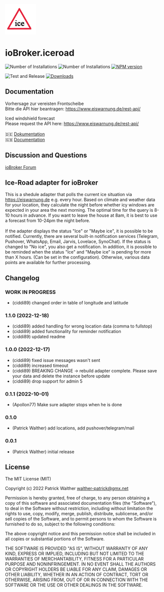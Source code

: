 ![Logo](docs/de/img/iceroad.png)

# ioBroker.iceroad

![Number of Installations](http://iobroker.live/badges/iceroad-installed.svg)
![Number of Installations](http://iobroker.live/badges/iceroad-stable.svg)
[![NPM version](http://img.shields.io/npm/v/iobroker.iceroad.svg)](https://www.npmjs.com/package/iobroker.iceroad)

![Test and Release](https://github.com/iobroker-community-adapters/iobroker.iceroad/workflows/Test%20and%20Release/badge.svg)
[![Downloads](https://img.shields.io/npm/dm/iobroker.iceroad.svg)](https://www.npmjs.com/package/iobroker.iceroad)

## Documentation

Vorhersage zur vereisten Frontscheibe</br>
Bitte die API hier beantragen: https://www.eiswarnung.de/rest-api/ </br>

Iced windshield forecast</br>
Please request the API here: https://www.eiswarnung.de/rest-api/ </br>
</br>
🇩🇪 [Dokumentation](docs/de/iceroad.md)</br>
🇬🇧 [Documentation](docs/en/iceroad.md)</br>

## Discussion and Questions

[ioBroker Forum](https://forum.iobroker.net/topic/50041/test-adapter-ice-road)</br>

## Ice-Road adapter for ioBroker

This is a shedule adapter that polls the current ice situation via https://eiswarnung.de e.g. every hour.
Based on climate and weather data for your location, they calculate the night before whether icy windows are expected in your area the next morning. The optimal time for the query is 8-10 hours in advance. If you want to leave the house at 8am, it is best to use a forecast from 10-24pm the night before.</br>
</br>
If the adapter displays the status "Ice" or "Maybe ice", it is possible to be notified. Currently, there are several built-in notification services (Telegram, Pushover, WhatsApp, Email, Jarvis, Lovelace, SynoChat). If the status is changed to "No ice", you also get a notification. In addition, it is possible to be reminded when the status "Ice" and "Maybe ice" is pending for more than X hours. (Can be set in the configuration). Otherwise, various data points are available for further processing.

## Changelog

<!--
    Placeholder for the next version (at the beginning of the line):
    ### **WORK IN PROGRESS**
-->

### **WORK IN PROGRESS**

-   (ciddi89) changed order in table of longitude and latitude

### 1.1.0 (2022-12-18)

-   (ciddi89) added handling for wrong location data (comma to fullstop)
-   (ciddi89) added functionality for reminder notification
-   (ciddi89) updated readme

### 1.0.0 (2022-12-17)

-   (ciddi89) fixed issue messages wasn't sent
-   (ciddi89) increased timeout
-   (ciddi89) BREAKING CHANGE -> rebuild adapter complete. Please save your data and delete the instance before update
-   (ciddi89) drop support for admin 5

### 0.1.1 (2022-10-01)

-   (Apollon77) Make sure adapter stops when he is done

### 0.1.0

-   (Patrick Walther) add locations, add pushover/telegram/mail

### 0.0.1

-   (Patrick Walther) initial release

## License

The MIT License (MIT)

Copyright (c) 2022 Patrick Walther walther-patrick@gmx.net

Permission is hereby granted, free of charge, to any person obtaining a copy
of this software and associated documentation files (the "Software"), to deal
in the Software without restriction, including without limitation the rights
to use, copy, modify, merge, publish, distribute, sublicense, and/or sell
copies of the Software, and to permit persons to whom the Software is
furnished to do so, subject to the following conditions:

The above copyright notice and this permission notice shall be included in
all copies or substantial portions of the Software.

THE SOFTWARE IS PROVIDED "AS IS", WITHOUT WARRANTY OF ANY KIND, EXPRESS OR
IMPLIED, INCLUDING BUT NOT LIMITED TO THE WARRANTIES OF MERCHANTABILITY,
FITNESS FOR A PARTICULAR PURPOSE AND NONINFRINGEMENT. IN NO EVENT SHALL THE
AUTHORS OR COPYRIGHT HOLDERS BE LIABLE FOR ANY CLAIM, DAMAGES OR OTHER
LIABILITY, WHETHER IN AN ACTION OF CONTRACT, TORT OR OTHERWISE, ARISING FROM,
OUT OF OR IN CONNECTION WITH THE SOFTWARE OR THE USE OR OTHER DEALINGS IN
THE SOFTWARE.
